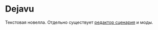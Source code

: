 # Dejavu

Текстовая новелла.
Отдельно существует [редактор сценария](https://github.com/KiraLis39/FoxNovellaScenarioEditor/tree/main) и моды.
